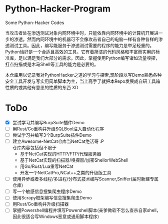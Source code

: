 # Python-Hacker-Program
 Some Python-Hacker Codes

当攻击者处在渗透测试对象内网环境中时，只能依靠内网环境中的计算机开展进一步的渗透。然而内网环境中的机器可不会像攻击者自己的电脑一样有各种各样的渗透测试工具。因此，编写能服务于渗透测试需要的程序的能力是举足轻重的。Python恰好是一个合适且高效的工具。它有着简洁的代码风格和丰富而实用的标准库，足以满足我们大部分的需求。因此，掌握使用Python编写诸如流量嗅探，打点扫描或是木马Shell等工具的能力是必要的。

本仓库用以记录我对PythonHacker之道的学习与探索,现阶段以写Demo熟悉各种安全工具开发与写实用简单脚本为主，当上高手了就把本Repo发展成自研工具箱性质的或其他有意思的性质的东西 XD

# ToDo
- [x] 尝试学习并编写BurpSuite插件Demo
- [ ] 用Rust/Go重构并升级SQLBool注入自动化程序
- [ ] 尝试学习并编写3个BurpSuite插件Demo
- [ ] 建立Awesome-NetCat仓库当NetCat绝活哥 :P<br>仓库内容包括但不限于
  - 基于NetCat实现的HTTP/FTP/代理服务器
  - 基于NetCat实现的扫描器/嗅探器/加密ShellorWebShell
  - 用Go/Rust/Lua重写NetCat
  - 开发一个NetCatPro,NCat++之类的升级版工具
- [ ] 使用异步或者多线程/多进程/分布式技术编写Scanner,Sniffer(届时新建专属仓库)
- [ ] 写一个敏感信息搜集爬虫程序Demo
- [ ] 使用Scrapy框架编写信息搜集爬虫Demo
- [ ] 用Rust/Go重构并升级扫描器
- [ ] 掌握Powershell编程并填写Powershell脚本(亲爹微软不怎么查杀自家shell，因此很适合写Windows恶意或通用脚本程序)
